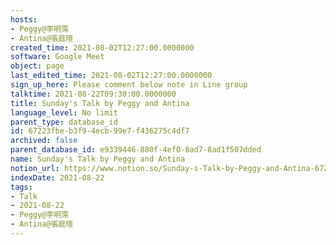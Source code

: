```yaml
---
hosts:
- Peggy@李明霈
- Antina@張庭瑄
created_time: 2021-08-02T12:27:00.0000000
software: Google Meet
object: page
last_edited_time: 2021-08-02T12:27:00.0000000
sign_up_here: Please comment below note in Line group
talktime: 2021-08-22T09:30:00.0000000
title: Sunday's Talk by Peggy and Antina
language_level: No limit
parent_type: database_id
id: 67223fbe-b3f9-4ecb-99e7-f436275c4df7
archived: false
parent_database_id: e9339446-880f-4ef0-8ad7-8ad1f507dded
name: Sunday's Talk by Peggy and Antina
notion_url: https://www.notion.so/Sunday-s-Talk-by-Peggy-and-Antina-67223fbeb3f94ecb99e7f436275c4df7
indexDate: 2021-08-22
tags:
- Talk
- 2021-08-22
- Peggy@李明霈
- Antina@張庭瑄
---
```







